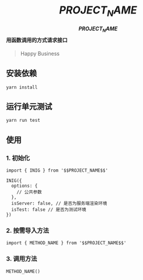 # $$PROJECT_NAME$$

#### $$PROJECT_NAME$$ 用函数调用的方式请求接口

> Happy Business 

## 安装依赖
```
yarn install
```

## 运行单元测试
```
yarn run test
```

## 使用

### 1. 初始化
```
import { INIG } from '$$PROJECT_NAME$$'

INIG({
  options: {
    // 公共参数
  },
  isServer: false, // 是否为服务端渲染环境
  isTest: false // 是否为测试环境
})
```

### 2. 按需导入方法
```
import { METHOD_NAME } from '$$PROJECT_NAME$$'
```

### 3. 调用方法
```
METHOD_NAME()
```